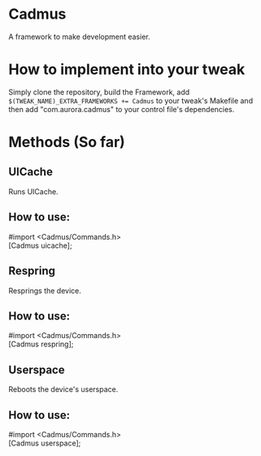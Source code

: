 # Cadmus

A framework to make development easier.

# How to implement into your tweak

Simply clone the repository, build the Framework, add ``$(TWEAK_NAME)_EXTRA_FRAMEWORKS += Cadmus`` to your tweak's Makefile and then add  "com.aurora.cadmus" to your control file's dependencies.

# Methods (So far)

## UICache

Runs UICache.

## How to use:

#import <Cadmus/Commands.h>\
[Cadmus uicache];

## Respring

Resprings the device.

## How to use:

#import <Cadmus/Commands.h>\
[Cadmus respring];

## Userspace

Reboots the device's userspace.

## How to use:

#import <Cadmus/Commands.h>\
[Cadmus userspace];
